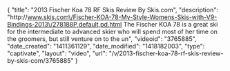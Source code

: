 {
    "title": "2013 Fischer Koa 78 RF Skis Review By Skis.com",
    "description": "http:\/\/www.skis.com\/Fischer-KOA-78-My-Style-Womens-Skis-with-V9-Bindings-2013\/278188P,default,pd.html  The Fischer KOA 78 is a great ski for the intermediate to advanced skier who will spend most of her time on the groomers, but still venture on to the un",
    "videoid": "3765885",
    "date_created": "1411361129",
    "date_modified": "1418182003",
    "type": "captivate",
    "layout": "video",
    "url": "\/v\/2013-fischer-koa-78-rf-skis-review-by-skis-com\/3765885"
}